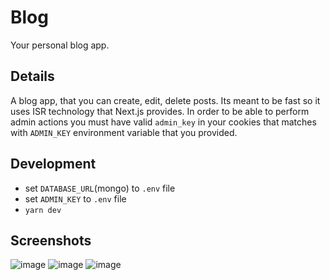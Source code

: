 # Blog

Your personal blog app.

## Details

A blog app, that you can create, edit, delete posts. Its meant to be fast so it uses ISR technology that Next.js provides. In order to be able to perform admin actions you must have valid `admin_key` in your cookies that matches with `ADMIN_KEY` environment variable that you provided.

## Development

- set `DATABASE_URL`(mongo) to `.env` file
- set `ADMIN_KEY` to `.env` file
- `yarn dev`

## Screenshots

![image](https://user-images.githubusercontent.com/48413508/170848062-71790f27-14da-4e43-8d16-6aa28a1e239a.png)
![image](https://user-images.githubusercontent.com/48413508/170870598-3dd88486-a458-48c4-b900-76a4654eec53.png)
![image](https://user-images.githubusercontent.com/48413508/170848575-ae5d23b1-f801-4881-a1fa-59619a79833b.png)
